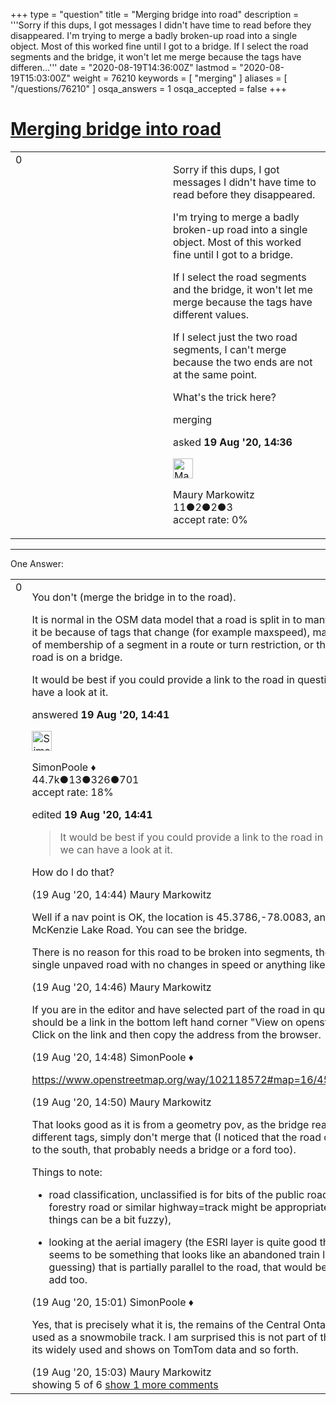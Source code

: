 +++
type = "question"
title = "Merging bridge into road"
description = '''Sorry if this dups, I got messages I didn&#x27;t have time to read before they disappeared. I&#x27;m trying to merge a badly broken-up road into a single object. Most of this worked fine until I got to a bridge. If I select the road segments and the bridge, it won&#x27;t let me merge because the tags have differen...'''
date = "2020-08-19T14:36:00Z"
lastmod = "2020-08-19T15:03:00Z"
weight = 76210
keywords = [ "merging" ]
aliases = [ "/questions/76210" ]
osqa_answers = 1
osqa_accepted = false
+++

<div class="headNormal">

# [Merging bridge into road](/questions/76210/merging-bridge-into-road)

</div>

<div id="main-body">

<div id="askform">

<table id="question-table" style="width:100%;">
<colgroup>
<col style="width: 50%" />
<col style="width: 50%" />
</colgroup>
<tbody>
<tr>
<td style="width: 30px; vertical-align: top"><div class="vote-buttons">
<span id="post-76210-upvote" class="ajax-command post-vote up" rel="nofollow" title="I like this post (click again to cancel)"> </span>
<div id="post-76210-score" class="post-score" title="current number of votes">
0
</div>
<span id="post-76210-downvote" class="ajax-command post-vote down" rel="nofollow" title="I dont like this post (click again to cancel)"> </span> <span id="favorite-mark" class="ajax-command favorite-mark" rel="nofollow" title="mark/unmark this question as favorite (click again to cancel)"> </span>
<div id="favorite-count" class="favorite-count">
&#10;</div>
</div></td>
<td><div id="item-right">
<div class="question-body">
<p>Sorry if this dups, I got messages I didn't have time to read before they disappeared.</p>
<p>I'm trying to merge a badly broken-up road into a single object. Most of this worked fine until I got to a bridge.</p>
<p>If I select the road segments and the bridge, it won't let me merge because the tags have different values.</p>
<p>If I select just the two road segments, I can't merge because the two ends are not at the same point.</p>
<p>What's the trick here?</p>
</div>
<div id="question-tags" class="tags-container tags">
<span class="post-tag tag-link-merging" rel="tag" title="see questions tagged &#39;merging&#39;">merging</span>
</div>
<div id="question-controls" class="post-controls">
&#10;</div>
<div class="post-update-info-container">
<div class="post-update-info post-update-info-user">
<p>asked <strong>19 Aug '20, 14:36</strong></p>
<img src="https://secure.gravatar.com/avatar/72853d2b57e37aab89afe61af4f74c62?s=32&amp;d=identicon&amp;r=g" class="gravatar" width="32" height="32" alt="Maury%20Markowitz&#39;s gravatar image" />
<p><span>Maury Markowitz</span><br />
<span class="score" title="11 reputation points">11</span><span title="2 badges"><span class="badge1">●</span><span class="badgecount">2</span></span><span title="2 badges"><span class="silver">●</span><span class="badgecount">2</span></span><span title="3 badges"><span class="bronze">●</span><span class="badgecount">3</span></span><br />
<span class="accept_rate" title="Rate of the user&#39;s accepted answers">accept rate:</span> <span title="Maury Markowitz has no accepted answers">0%</span></p>
</div>
</div>
<div id="comments-container-76210" class="comments-container">
&#10;</div>
<div id="comment-tools-76210" class="comment-tools">
&#10;</div>
<div class="clear">
&#10;</div>
<div id="comment-76210-form-container" class="comment-form-container">
&#10;</div>
<div class="clear">
&#10;</div>
</div></td>
</tr>
</tbody>
</table>

------------------------------------------------------------------------

<div class="tabBar">

<span id="sort-top"></span>

<div class="headQuestions">

One Answer:

</div>

</div>

<span id="76211"></span>

<div id="answer-container-76211" class="answer">

<table style="width:100%;">
<colgroup>
<col style="width: 50%" />
<col style="width: 50%" />
</colgroup>
<tbody>
<tr>
<td style="width: 30px; vertical-align: top"><div class="vote-buttons">
<span id="post-76211-upvote" class="ajax-command post-vote up" rel="nofollow" title="I like this post (click again to cancel)"> </span>
<div id="post-76211-score" class="post-score" title="current number of votes">
0
</div>
<span id="post-76211-downvote" class="ajax-command post-vote down" rel="nofollow" title="I dont like this post (click again to cancel)"> </span>
</div></td>
<td><div class="item-right">
<div class="answer-body">
<p>You don't (merge the bridge in to the road).</p>
<p>It is normal in the OSM data model that a road is split in to many segments, may it be because of tags that change (for example maxspeed), may be it because of membership of a segment in a route or turn restriction, or that part of the road is on a bridge.</p>
<p>It would be best if you could provide a link to the road in question so that we can have a look at it.</p>
</div>
<div class="answer-controls post-controls">
&#10;</div>
<div class="post-update-info-container">
<div class="post-update-info post-update-info-user">
<p>answered <strong>19 Aug '20, 14:41</strong></p>
<img src="https://secure.gravatar.com/avatar/ad2513d6f8e3d709d576ace900c12fa5?s=32&amp;d=identicon&amp;r=g" class="gravatar" width="32" height="32" alt="SimonPoole&#39;s gravatar image" />
<p><span>SimonPoole ♦</span><br />
<span class="score" title="44667 reputation points"><span>44.7k</span></span><span title="13 badges"><span class="badge1">●</span><span class="badgecount">13</span></span><span title="326 badges"><span class="silver">●</span><span class="badgecount">326</span></span><span title="701 badges"><span class="bronze">●</span><span class="badgecount">701</span></span><br />
<span class="accept_rate" title="Rate of the user&#39;s accepted answers">accept rate:</span> <span title="SimonPoole has 209 accepted answers">18%</span></p>
</div>
<div class="post-update-info post-update-info-edited">
<p><span> edited <strong>19 Aug '20, 14:41</strong> </span></p>
</div>
</div>
<div id="comments-container-76211" class="comments-container">
<span id="76212"></span>
<div id="comment-76212" class="comment">
<div id="post-76212-score" class="comment-score">
&#10;</div>
<div class="comment-text">
<blockquote>
<p>It would be best if you could provide a link to the road in question so that we can have a look at it.</p>
</blockquote>
<p>How do I do that?</p>
</div>
<div id="comment-76212-info" class="comment-info">
<span class="comment-age">(19 Aug '20, 14:44)</span> <span class="comment-user userinfo">Maury Markowitz</span>
</div>
</div>
<span id="76213"></span>
<div id="comment-76213" class="comment">
<div id="post-76213-score" class="comment-score">
&#10;</div>
<div class="comment-text">
<p>Well if a nav point is OK, the location is 45.3786,-78.0083, and concerns North McKenzie Lake Road. You can see the bridge.</p>
<p>There is no reason for this road to be broken into segments, the entire road is a single unpaved road with no changes in speed or anything like that.</p>
</div>
<div id="comment-76213-info" class="comment-info">
<span class="comment-age">(19 Aug '20, 14:46)</span> <span class="comment-user userinfo">Maury Markowitz</span>
</div>
</div>
<span id="76214"></span>
<div id="comment-76214" class="comment">
<div id="post-76214-score" class="comment-score">
&#10;</div>
<div class="comment-text">
<p>If you are in the editor and have selected part of the road in question, there should be a link in the bottom left hand corner "View on openstreetmap.org". Click on the link and then copy the address from the browser.</p>
</div>
<div id="comment-76214-info" class="comment-info">
<span class="comment-age">(19 Aug '20, 14:48)</span> <span class="comment-user userinfo">SimonPoole ♦</span>
</div>
</div>
<span id="76215"></span>
<div id="comment-76215" class="comment">
<div id="post-76215-score" class="comment-score">
&#10;</div>
<div class="comment-text">
<p><a href="https://www.openstreetmap.org/way/102118572#map=16/45.3748/-78.0027">https://www.openstreetmap.org/way/102118572#map=16/45.3748/-78.0027</a></p>
</div>
<div id="comment-76215-info" class="comment-info">
<span class="comment-age">(19 Aug '20, 14:50)</span> <span class="comment-user userinfo">Maury Markowitz</span>
</div>
</div>
<span id="76216"></span>
<div id="comment-76216" class="comment">
<div id="post-76216-score" class="comment-score">
&#10;</div>
<div class="comment-text">
<p>That looks good as it is from a geometry pov, as the bridge realyl requires different tags, simply don't merge that (I noticed that the road crosses a stream to the south, that probably needs a bridge or a ford too).</p>
<p>Things to note:</p>
<ul>
<li><p>road classification, unclassified is for bits of the public road network. If it is a forestry road or similar highway=track might be appropriate (but these things can be a bit fuzzy),</p></li>
<li><p>looking at the aerial imagery (the ESRI layer is quite good there), there seems to be something that looks like an abandoned train line (just guessing) that is partially parallel to the road, that would be a good thing to add too.</p></li>
</ul>
</div>
<div id="comment-76216-info" class="comment-info">
<span class="comment-age">(19 Aug '20, 15:01)</span> <span class="comment-user userinfo">SimonPoole ♦</span>
</div>
</div>
<span id="76217"></span>
<div id="comment-76217" class="comment not_top_scorer">
<div id="post-76217-score" class="comment-score">
&#10;</div>
<div class="comment-text">
<p>Yes, that is precisely what it is, the remains of the Central Ontario Railway, now used as a snowmobile track. I am surprised this is not part of the CanVec data, its widely used and shows on TomTom data and so forth.</p>
</div>
<div id="comment-76217-info" class="comment-info">
<span class="comment-age">(19 Aug '20, 15:03)</span> <span class="comment-user userinfo">Maury Markowitz</span>
</div>
</div>
</div>
<div id="comment-tools-76211" class="comment-tools">
<span class="comments-showing"> showing 5 of 6 </span> <a href="#" class="show-all-comments-link">show 1 more comments</a>
</div>
<div class="clear">
&#10;</div>
<div id="comment-76211-form-container" class="comment-form-container">
&#10;</div>
<div class="clear">
&#10;</div>
</div></td>
</tr>
</tbody>
</table>

</div>

<div class="paginator-container-left">

</div>

</div>

</div>

